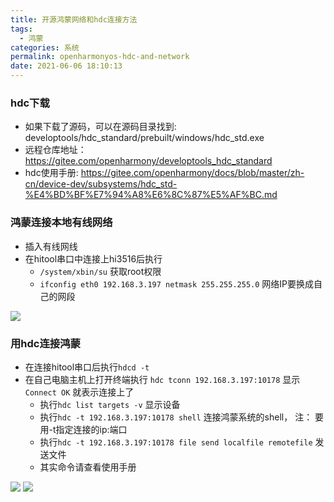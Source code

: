 ```yaml
---
title: 开源鸿蒙网络和hdc连接方法
tags:
  - 鸿蒙
categories: 系统
permalink: openharmonyos-hdc-and-network
date: 2021-06-06 18:10:13
---
```


### hdc下载
- 如果下载了源码，可以在源码目录找到: developtools/hdc_standard/prebuilt/windows/hdc_std.exe
- 远程仓库地址： https://gitee.com/openharmony/developtools_hdc_standard
- hdc使用手册: https://gitee.com/openharmony/docs/blob/master/zh-cn/device-dev/subsystems/hdc_std-%E4%BD%BF%E7%94%A8%E6%8C%87%E5%AF%BC.md

### 鸿蒙连接本地有线网络
- 插入有线网线
- 在hitool串口中连接上hi3516后执行
  - `/system/xbin/su` 获取root权限
  - `ifconfig eth0 192.168.3.197 netmask 255.255.255.0` 网络IP要换成自己的网段

![](https://dl.ystyle.top/images/2021-06/HiTool_2021-06-06_18-29-05.png)

### 用hdc连接鸿蒙
- 在连接hitool串口后执行`hdcd -t`
- 在自己电脑主机上打开终端执行 `hdc tconn 192.168.3.197:10178` 显示 `Connect OK` 就表示连接上了
  - 执行`hdc list targets -v` 显示设备
  - 执行`hdc -t 192.168.3.197:10178 shell` 连接鸿蒙系统的shell， 注： 要用-t指定连接的ip:端口
  - 执行`hdc -t 192.168.3.197:10178 file send localfile remotefile` 发送文件
  - 其实命令请查看使用手册

![](https://dl.ystyle.top/images/2021-06/HiTool_2021-06-06_18-19-47.png)
![](https://dl.ystyle.top/images/2021-06/WindowsTerminal_2021-06-06_18-30-29.png)
